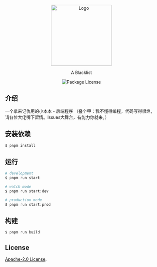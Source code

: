 <p align="center">
  <a href="https://lazy.ink/" target="blank"><img src="https://cdn.imlazy.ink:233/img/tup/20240104/aBlackList.png" width="200" alt="Logo" /></a>
</p>
<p align="center">A Blacklist</p>
<p align="center">
  <img src="https://img.shields.io/github/license/LazyCreeper/MiraiUI" alt="Package License" />
</p>

## 介绍

一个拿来记仇用的小本本 - 后端程序
（叠个甲：我不懂得编程，代码写得很烂，请各位大佬嘴下留情。Issues大舞台，有能力你就来。）

## 安装依赖

```bash
$ pnpm install
```

## 运行

```bash
# development
$ pnpm run start

# watch mode
$ pnpm run start:dev

# production mode
$ pnpm run start:prod
```

## 构建

```bash
$ pnpm run build
```

## License

[Apache-2.0 License](LICENSE).
